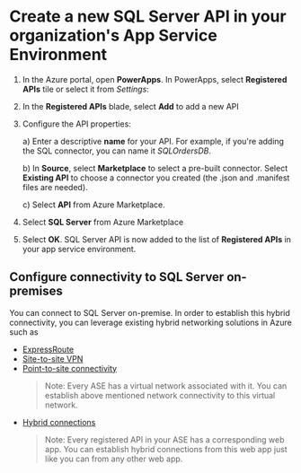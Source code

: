 <properties
	pageTitle="Create a new SQL Server API in your organization's App Service Environment"
	description="Create a new SQL Server API in your organization's App Service Environment"
	services="powerapps"
	documentationCenter="" 
	authors="rajram"
	manager="dwrede"
	editor=""/>

<tags
   ms.service="powerapps"
   ms.devlang="na"
   ms.topic="article"
   ms.tgt_pltfrm="na"
   ms.workload="na" 
   ms.date="11/03/2015"
   ms.author="rajram"/>


# Create a new SQL Server API in your organization's App Service Environment

1. In the Azure portal, open **PowerApps**. In PowerApps, select **Registered APIs** tile or select it from *Settings*:  


2. In the **Registered APIs** blade, select **Add** to add a new API

3. Configure the API properties:  


	a) Enter a descriptive **name** for your API. For example, if you're adding the SQL connector, you can name it *SQLOrdersDB*.  
	
	b) In **Source**, select **Marketplace** to select a pre-built connector. Select **Existing API** to choose a connector you created (the .json and .manifest files are needed).  
	
	c) Select **API** from Azure Marketplace.  

4. Select **SQL Server** from Azure Marketplace

	
7. Select **OK**. SQL Server API is now added to the list of **Registered APIs** in your app service environment.  

## Configure connectivity to SQL Server on-premises
You can connect to SQL Server on-premise. In order to establish this hybrid connectivity, you can leverage existing hybrid networking solutions in Azure such as

- [ExpressRoute][1]
- [Site-to-site VPN][2]
- [Point-to-site connectivity][3]
	>Note: Every ASE has a virtual  network associated with it. You can establish above mentioned network connectivity to this virtual network.
- [Hybrid connections][4]
	>Note: Every registered API in your ASE has a corresponding web app. You can establish hybrid connections from this web app just like you can from any other web app.

<!--References-->
[1]: https://azure.microsoft.com/documentation/articles/expressroute-introduction/
[2]: https://azure.microsoft.com/documentation/articles/vpn-gateway-create-site-to-site-rm-powershell/
[3]: https://azure.microsoft.com/documentation/articles/vpn-gateway-point-to-site-create/
[4]: https://azure.microsoft.com/documentation/articles/web-sites-hybrid-connection-get-started/

